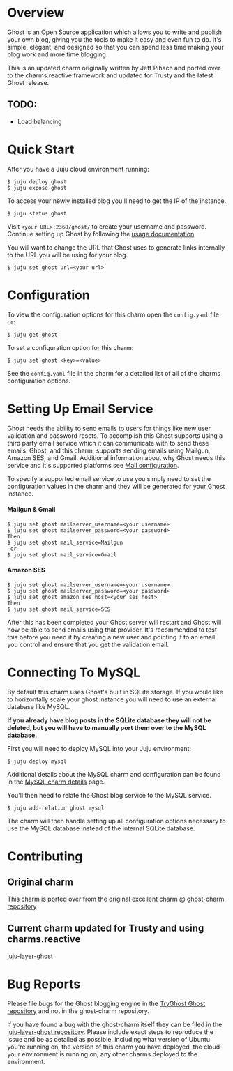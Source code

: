 # Overview

Ghost is an Open Source application which allows you to write and publish your
own blog, giving you the tools to make it easy and even fun to do. It's simple,
elegant, and designed so that you can spend less time making your blog work and
more time blogging.

This is an updated charm originally written by Jeff Pihach and ported over to
the charms.reactive framework and updated for Trusty and the latest Ghost release.

## TODO:

* Load balancing

# Quick Start

After you have a Juju cloud environment running:

    $ juju deploy ghost
    $ juju expose ghost

To access your newly installed blog you'll need to get the IP of the instance.

    $ juju status ghost

Visit `<your URL>:2368/ghost/` to create your username and password.
Continue setting up Ghost by following the
[usage documentation](http://docs.ghost.org/usage/).

You will want to change the URL that Ghost uses to generate links internally to
the URL you will be using for your blog.

    $ juju set ghost url=<your url>

# Configuration

To view the configuration options for this charm open the `config.yaml` file or:

    $ juju get ghost

To set a configuration option for this charm:

    $ juju set ghost <key>=<value>

See the `config.yaml` file in the charm for a detailed list of all of the charms
configuration options.


# Setting Up Email Service

Ghost needs the ability to send emails to users for things like new user
validation and password resets. To accomplish this Ghost supports using a
third party email service which it can communicate with to send these emails.
Ghost, and this charm, supports sending emails using Mailgun, Amazon SES, and
Gmail. Additional information about why Ghost needs this service and it's
supported platforms see [Mail configuration](http://support.ghost.org/mail/).

To specify a supported email service to use you simply need to set the
configuration values in the charm and they will be generated for your Ghost
instance.

#### Mailgun & Gmail

    $ juju set ghost mailserver_username=<your username>
    $ juju set ghost mailserver_password=<your password>
    Then
    $ juju set ghost mail_service=Mailgun
    -or-
    $ juju set ghost mail_service=Gmail

#### Amazon SES

    $ juju set ghost mailserver_username=<your username>
    $ juju set ghost mailserver_password=<your password>
    $ juju set ghost amazon_ses_host=<your ses host>
    Then
    $ juju set ghost mail_service=SES

After this has been completed your Ghost server will restart and Ghost will
now be able to send emails using that provider. It's recommended to test this
before you need it by creating a new user and pointing it to an email you
control and ensure that you get the validation email.


# Connecting To MySQL

By default this charm uses Ghost's built in SQLite storage. If you would like to
horizontally scale your ghost instance you will need to use an external database
like MySQL.

**If you already have blog posts in the SQLite database they will not be
deleted, but you will have to manually port them over to the MySQL database.**

First you will need to deploy MySQL into your Juju environment:

    $ juju deploy mysql

Additional details about the MySQL charm and configuration can be found in the
[MySQL charm details](https://jujucharms.com/mysql/precise/) page.

You'll then need to relate the Ghost blog service to the MySQL service.

    $ juju add-relation ghost mysql

The charm will then handle setting up all configuration options necessary to use
the MySQL database instead of the internal SQLite database.

# Contributing

## Original charm

This charm is ported over from the original excellent charm @
[ghost-charm repository](https://github.com/hatched/ghost-charm)

## Current charm updated for Trusty and using charms.reactive

[juju-layer-ghost](https://github.com/battlemidget/juju-layer-ghost)


# Bug Reports

Please file bugs for the Ghost blogging engine in the
[TryGhost Ghost repository](https://github.com/TryGhost/Ghost) and not in the
ghost-charm repository.

If you have found a bug with the ghost-charm itself they can be filed in the
[juju-layer-ghost repository](https://github.com/battlemidget/juju-layer-ghost).
Please include exact steps to reproduce the issue and be as detailed as
possible, including what version of Ubuntu you're running on, the version of
this charm you have deployed, the cloud your environment is running on, any
other charms deployed to the environment.
